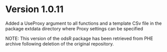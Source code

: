# Version 1.0.11

Added a UseProxy argument to all functions and a template CSv file in the package extdata directory where Proxy settings can be specified

NOTE: This version of the odsR package has been retrieved from PHE archive following
deletion of the original repository.